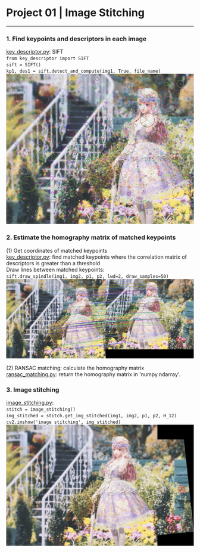 # Project 01 | Image Stitching
---
### 1. Find keypoints and descriptors in each image
[key_descriptor.py](https://github.com/GGGHSL/Deep-Learning-CV-master/blob/master/Project01-Image-Stitching/src/key_descriptor.py): SIFT  
`from key_descriptor import SIFT `  
`sift = SIFT()`  
`kp1, des1 = sift.detect_and_compute(img1, True, file_name)`  
![SIFT Keypoints](https://github.com/GGGHSL/Deep-Learning-CV-master/blob/master/Project01-Image-Stitching/result/Nikki_garden_01_kp.jpg?raw=true)

### 2. Estimate the homography matrix of matched keypoints
(1) Get coordinates of matched keypoints  
[key_descriptor.py](https://github.com/GGGHSL/Deep-Learning-CV-master/blob/master/Project01-Image-Stitching/src/key_descriptor.py): 
find matched keypoints where the correlation matrix of descriptors is greater than a threshold   
Draw lines between matched keypoints:  
`sift.draw_spindle(img1, img2, p1, p2, lwd=2, draw_samples=50)`  
![Matching Spindle](https://github.com/GGGHSL/Deep-Learning-CV-master/blob/master/Project01-Image-Stitching/result/Nikki_garden_match_sample50.jpg?raw=true)

(2) RANSAC matching: calculate the homography matrix  
[ransac_matching.py](https://github.com/GGGHSL/Deep-Learning-CV-master/blob/master/Project01-Image-Stitching/src/ransac_matching.py):
 return the homography matrix in 'numpy.ndarray'.

### 3. Image stitching
[image_stitching.py](https://github.com/GGGHSL/Deep-Learning-CV-master/blob/master/Project01-Image-Stitching/src/image_stitching.py):  
`stitch = image_stitching()`  
`img_stitched = stitch.get_img_stitched(img1, img2, p1, p2, H_12)`  
`cv2.imshow('image stitching', img_stitched)`  
![Stitched image](https://github.com/GGGHSL/Deep-Learning-CV-master/blob/master/Project01-Image-Stitching/result/Nikki_garden_stitched_filled.jpg?raw=true)